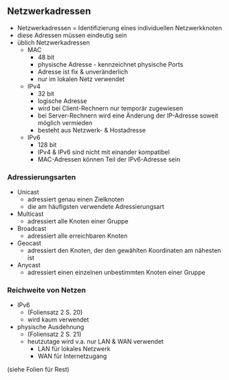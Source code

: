 ## Netzwerkadressen

-   Netzwerkadressen = Identifizierung eines individuellen Netzwerkknoten
-   diese Adressen müssen eindeutig sein
-   üblich Netzwerkadressen
    -   MAC
        -   48 bit
        -   physische Adresse - kennzeichnet physische Ports
        -   Adresse ist fix & unveränderlich
        -   nur im lokalen Netz verwendet
    -   IPv4
        -   32 bit
        -   logische Adresse
        -   wird bei Client-Rechnern nur temporär zugewiesen
        -   bei Server-Rechnern wird eine Änderung der IP-Adresse soweit möglich vermieden
        -   besteht aus Netzwerk- & Hostadresse
    -   IPv6
        -   128 bit
        -   IPv4 & IPv6 sind nicht mit einander kompatibel
        -   MAC-Adressen können Teil der IPv6-Adresse sein

### Adressierungsarten

-   Unicast
    -   adressiert genau einen Zielknoten
    -   die am häufigsten verwendete Adressierungsart
-   Multicast
    -   adressiert alle Knoten einer Gruppe
-   Broadcast
    -   adressiert alle erreichbaren Knoten
-   Geocast
    -   adressiert den Knoten, der den gewählten Koordinaten am nähesten ist
-   Anycast
    -   adressiert einen einzelnen unbestimmten Knoten einer Gruppe

### Reichweite von Netzen

-   IPv6
    -   (Foliensatz 2 S. 20)
    -   wird kaum verwendet
-   physische Ausdehnung
    -   (Foliensatz 2 S. 21)
    -   heutzutage wird v.a. nur LAN & WAN verwendet
        -   LAN für lokales Netzwerk
        -   WAN für Internetzugang

(siehe Folien für Rest)
